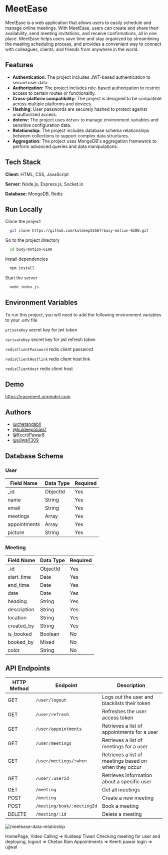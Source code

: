 # MeetEase
MeetEase is a web application that allows users to easily schedule and manage online meetings. With MeetEase, users can create and share their availability, send meeting invitations, and receive confirmations, all in one place. MeetEase helps users save time and stay organized by streamlining the meeting scheduling process, and provides a convenient way to connect with colleagues, clients, and friends from anywhere in the world.

## Features

- **Authentication:** The project includes JWT-based authentication to secure user data.
- **Authorization:** The project includes role-based authorization to restrict access to certain routes or functionality.
- **Cross-platform compatibility:** The project is designed to be compatible across multiple platforms and devices.
- **Hashing:** User passwords are securely hashed to protect against unauthorized access.
- **dotenv:** The project uses `dotenv` to manage environment variables and sensitive configuration data.
- **Relationship:** The project includes database schema relationships between collections to support complex data structures.
- **Aggregation:** The project uses MongoDB's aggregation framework to perform advanced queries and data manipulations.

## Tech Stack

**Client:** HTML, CSS, JavaScript 

**Server:** Node.js, Express.js, Socket.io

**Database:** MongoDB, Redis

## Run Locally

Clone the project

```bash
  git clone https://github.com/kuldeep55567/busy-motion-6100.git
```

Go to the project directory

```bash
  cd busy-motion-6100
```

Install dependencies

```bash
  npm install
```

Start the server

```bash
  node index.js
```

## Environment Variables

To run this project, you will need to add the following environment variables to your .env file

`privateKey` secret key for jwt token

`rprivateKey` secret key for jwt refresh token

`redisClientPassword` redis client password

`redisClientHostlink` redis client host link

`redisClientHost` redis client host

## Demo
https://easemeet.onrender.com

## Authors

- [@chetandabli](https://github.com/chetandabli)
- [@kuldeep55567](https://github.com/kuldeep55567)
- [@KeertiPawar8](https://github.com/KeertiPawar8)
- [@ujjwal1309](https://github.com/ujjwal1309)

## Database Schema

### User

| Field Name | Data Type | Required |
| ---------- | ---------| -------- |
| _id        | ObjectId | Yes      |
| name       | String   | Yes      |
| email      | String   | Yes      |
| meetings   | Array    | Yes      |
| appointments | Array  | Yes      |
| picture    | String   | Yes      |

### Meeting

| Field Name | Data Type | Required |
| ---------- | ---------| -------- |
| _id        | ObjectId | Yes      |
| start_time | Date     | Yes      |
| end_time   | Date     | Yes      |
| date       | Date     | Yes      |
| heading    | String   | Yes      |
| description| String   | Yes      |
| location   | String   | Yes      |
| created_by | String   | Yes      |
| is_booked  | Boolean  | No       |
| booked_by  | Mixed    | No       |
| color      | String   | No       |

## API Endpoints

| HTTP Method | Endpoint | Description |
| --- | --- | --- |
| GET | `/user/logout` | Logs out the user and blacklists their token |
| GET | `/user/refresh` | Refreshes the user access token |
| GET | `/user/appointments` | Retrieves a list of appointments for a user |
| GET | `/user/meetings` | Retrieves a list of meetings for a user |
| GET | `/user/meetings/:when` | Retrieves a list of meetings based on when they occur |
| GET | `/user/:userid` | Retrieves information about a specific user |
| GET | `/meeting` | Get all meetings |
| POST | `/meeting` | Create a new meeting |
| POST | `/meeting/book/:meetingId` | Book a meeting |
| DELETE | `/meeting/:id` | Delete a meeting |
    
![meetease-data-relatioship](https://user-images.githubusercontent.com/107751849/229445013-7b309b18-2043-4178-86e6-c2b126499cea.png)


HomePage, Video Calling => Kuldeep Tiwari
Checking meeting for user and deploying, logout => Chetan Ram
Appointments => Keerti pawar
login => ujjwal
